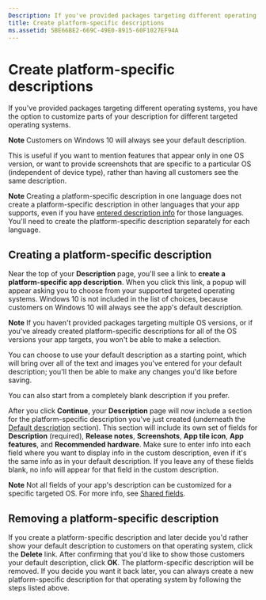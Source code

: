 ```yaml
---
Description: If you've provided packages targeting different operating systems, you have the option to customize parts of your description for different targeted operating systems.
title: Create platform-specific descriptions
ms.assetid: 5BE66BE2-669C-49E0-8915-60F1027EF94A
---
```


# Create platform-specific descriptions


If you've provided packages targeting different operating systems, you have the option to customize parts of your description for different targeted operating systems.

**Note**  Customers on Windows 10 will always see your default description.

 

This is useful if you want to mention features that appear only in one OS version, or want to provide screenshots that are specific to a particular OS (independent of device type), rather than having all customers see the same description.

**Note**  Creating a platform-specific description in one language does not create a platform-specific description in other languages that your app supports, even if you have [entered description info](create-app-descriptions.md) for those languages. You'll need to create the platform-specific description separately for each language.

 

## Creating a platform-specific description


Near the top of your **Description** page, you'll see a link to **create a platform-specific app description**. When you click this link, a popup will appear asking you to choose from your supported targeted operating systems. Windows 10 is not included in the list of choices, because customers on Windows 10 will always see the app's default description.

**Note**  If you haven't provided packages targeting multiple OS versions, or if you've already created platform-specific descriptions for all of the OS versions your app targets, you won't be able to make a selection.

 

You can choose to use your default description as a starting point, which will bring over all of the text and images you've entered for your default description; you'll then be able to make any changes you'd like before saving.

You can also start from a completely blank description if you prefer.

After you click **Continue**, your **Description** page will now include a section for the platform-specific description you've just created (underneath the [Default description](create-app-descriptions.md#default-description-fields) section). This section will include its own set of fields for **Description** (required), **Release notes**, **Screenshots**, **App tile icon**, **App features**, and **Recommended hardware**. Make sure to enter info into each field where you want to display info in the custom description, even if it's the same info as in your default description. If you leave any of these fields blank, no info will appear for that field in the custom description.

**Note**  Not all fields of your app's description can be customized for a specific targeted OS. For more info, see [Shared fields](create-app-descriptions.md#shared-fields).

 

## Removing a platform-specific description


If you create a platform-specific description and later decide you'd rather show your default description to customers on that operating system, click the **Delete** link. After confirming that you'd like to show those customers your default description, click **OK**. The platform-specific description will be removed. If you decide you want it back later, you can always create a new platform-specific description for that operating system by following the steps listed above.

 

 






<!--HONumber=Mar16_HO2-->


